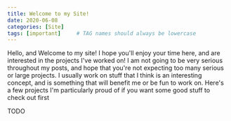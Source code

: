 ```yaml
---
title: Welcome to my Site!
date: 2020-06-08
categories: [Site]
tags: [important]     # TAG names should always be lowercase
---
```


Hello, and Welcome to my site! I hope you'll enjoy your time here, and are interested in the projects I've worked on! I am not going to be very serious throughout my posts, and hope that you're not expecting too many serious or large projects. I usually work on stuff that I think is an interesting concept, and is something that will benefit me or be fun to work on. Here's a few projects I'm particularly proud of if you want some good stuff to check out first

TODO